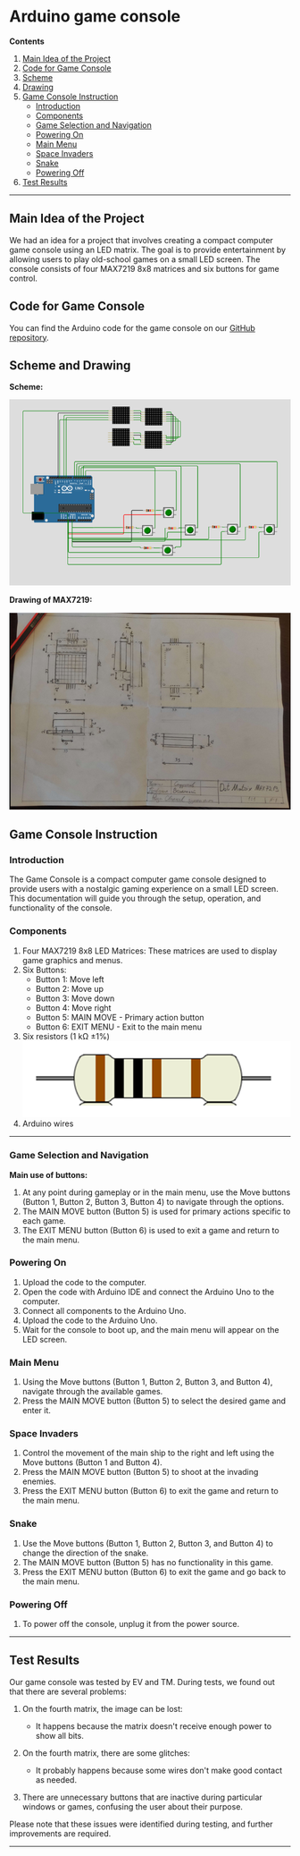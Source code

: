 # Arduino game console

**Contents**
1. [Main Idea of the Project](#main-idea-of-the-project)
2. [Code for Game Console](#code-for-game-console)
3. [Scheme](#scheme)
4. [Drawing](#drawing)
5. [Game Console Instruction](#game-console-instruction)
   - [Introduction](#introduction)
   - [Components](#components)
   - [Game Selection and Navigation](#game-selection-and-navigation)
   - [Powering On](#powering-on)
   - [Main Menu](#main-menu)
   - [Space Invaders](#space-invaders)
   - [Snake](#snake)
   - [Powering Off](#powering-off)
6. [Test Results](#test-results)
---

## Main Idea of the Project

We had an idea for a project that involves creating a compact computer game console using an LED matrix. The goal is to provide entertainment by allowing users to play old-school games on a small LED screen. The console consists of four MAX7219 8x8 matrices and six buttons for game control.

## Code for Game Console

You can find the Arduino code for the game console on our [GitHub repository]([https://github.com/your-repository](https://github.com/diliny867/Arduino-Game-Console-Project/blob/main/GameConsole.ino)).

## Scheme and Drawing

**Scheme:**

![Scheme](images/arduino-scheme.png)

**Drawing of MAX7219:**

![Drawing](images/MAX7219.png)

## Game Console Instruction

### Introduction

The Game Console is a compact computer game console designed to provide users with a nostalgic gaming experience on a small LED screen. This documentation will guide you through the setup, operation, and functionality of the console.

### Components

1. Four MAX7219 8x8 LED Matrices: These matrices are used to display game graphics and menus.
2. Six Buttons:
   - Button 1: Move left
   - Button 2: Move up
   - Button 3: Move down
   - Button 4: Move right
   - Button 5: MAIN MOVE - Primary action button
   - Button 6: EXIT MENU - Exit to the main menu
3. Six resistors (1 kΩ ±1%)
   ![resistor: brown, black, black, brown, brown](images/resistors-view.png)
5. Arduino wires

---

### Game Selection and Navigation

**Main use of buttons:**

1. At any point during gameplay or in the main menu, use the Move buttons (Button 1, Button 2, Button 3, Button 4) to navigate through the options.
2. The MAIN MOVE button (Button 5) is used for primary actions specific to each game.
3. The EXIT MENU button (Button 6) is used to exit a game and return to the main menu.

### Powering On

1. Upload the code to the computer.
2. Open the code with Arduino IDE and connect the Arduino Uno to the computer.
3. Connect all components to the Arduino Uno.
4. Upload the code to the Arduino Uno.
5. Wait for the console to boot up, and the main menu will appear on the LED screen.

### Main Menu

1. Using the Move buttons (Button 1, Button 2, Button 3, and Button 4), navigate through the available games.
2. Press the MAIN MOVE button (Button 5) to select the desired game and enter it.

### Space Invaders

1. Control the movement of the main ship to the right and left using the Move buttons (Button 1 and Button 4).
2. Press the MAIN MOVE button (Button 5) to shoot at the invading enemies.
3. Press the EXIT MENU button (Button 6) to exit the game and return to the main menu.

### Snake

1. Use the Move buttons (Button 1, Button 2, Button 3, and Button 4) to change the direction of the snake.
2. The MAIN MOVE button (Button 5) has no functionality in this game.
3. Press the EXIT MENU button (Button 6) to exit the game and go back to the main menu.

### Powering Off

1. To power off the console, unplug it from the power source.

---
## Test Results

Our game console was tested by EV and TM. During tests, we found out that there are several problems:

1. On the fourth matrix, the image can be lost:
   - It happens because the matrix doesn't receive enough power to show all bits.

2. On the fourth matrix, there are some glitches:
   - It probably happens because some wires don't make good contact as needed.

3. There are unnecessary buttons that are inactive during particular windows or games, confusing the user about their purpose.

Please note that these issues were identified during testing, and further improvements are required.

---
